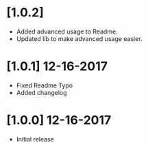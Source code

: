 # [1.0.2]
- Added advanced usage to Readme.
- Updated lib to make advanced usage easier.

# [1.0.1] 12-16-2017
- Fixed Readme Typo
- Added changelog

# [1.0.0] 12-16-2017
- Initial release